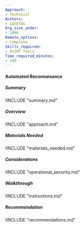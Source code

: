 ```yaml
---
Approach:
- Technical
Authors:
- SAFETAG
Org_size_under:
- 1000
Remote_options:
- Complete
Skills_required:
- OSINT Tools
Time_required_minutes:
- 240
---
```


#### Automated Reconnaisance


##### Summary
!INCLUDE "summary.md"

##### Overview
!INCLUDE "approach.md"

##### Materials Needed
!INCLUDE "materials_needed.md"

##### Considerations
!INCLUDE "operational_security.md"

##### Walkthrough
!INCLUDE "instructions.md"

##### Recommendation
!INCLUDE "recommendations.md"
